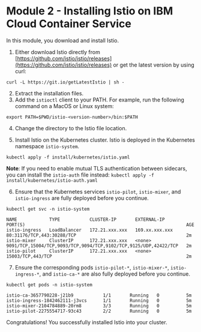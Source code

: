 # Module 2 - Installing Istio on IBM Cloud Container Service
In this module, you download and install Istio.

1. Either download Istio directly from [https://github.com/istio/istio/releases](https://github.com/istio/istio/releases) or get the latest version by using curl:
```
curl -L https://git.io/getLatestIstio | sh -
```
2. Extract the installation files.
3. Add the `istioctl` client to your PATH. For example, run the following command on a MacOS or Linux system:
```
export PATH=$PWD/istio-<version-number>/bin:$PATH
```
4. Change the directory to the Istio file location.

5. Install Istio on the Kubernetes cluster. Istio is deployed in the Kubernetes namespace `istio-system`.
```
kubectl apply -f install/kubernetes/istio.yaml
```
**Note**: If you need to enable mutual TLS authentication between sidecars, you can install the `istio-auth` file instead: `kubectl apply -f install/kubernetes/istio-auth.yaml`

6. Ensure that the Kubernetes services `istio-pilot`, `istio-mixer`, and `istio-ingress` are fully deployed before you continue.
```
kubectl get svc -n istio-system
```
```
NAME            TYPE           CLUSTER-IP       EXTERNAL-IP      PORT(S)                                                            AGE
istio-ingress   LoadBalancer   172.21.xxx.xxx   169.xx.xxx.xxx   80:31176/TCP,443:30288/TCP                                         2m
istio-mixer     ClusterIP      172.21.xxx.xxx   <none>           9091/TCP,15004/TCP,9093/TCP,9094/TCP,9102/TCP,9125/UDP,42422/TCP   2m
istio-pilot     ClusterIP      172.21.xxx.xxx   <none>           15003/TCP,443/TCP                                                  2m
```
7. Ensure the corresponding pods `istio-pilot-*`, `istio-mixer-*`, `istio-ingress-*`, and `istio-ca-*` are also fully deployed before you continue.
```
kubectl get pods -n istio-system
```
```
istio-ca-3657790228-j21b9           1/1       Running   0          5m
istio-ingress-1842462111-j3vcs      1/1       Running   0          5m
istio-mixer-2104784889-20rm8        3/3       Running   0          5m
istio-pilot-2275554717-93c43        2/2       Running   0          5m
```

Congratulations! You successfully installed Istio into your cluster. 
